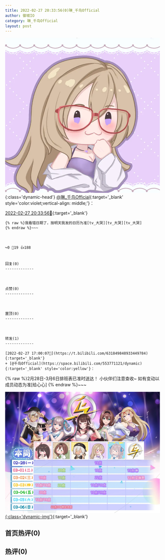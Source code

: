 ```yaml
---
title: 2022-02-27 20:33:56(0)琳_千鸟Official
author: 御坂IO
category: 琳_千鸟Official
layout: post
---
```


![img](/images/c0a88f85ebd0d056f37b114e0748e69556c8b488.jpg){:class='dynamic-head'}
[@琳_千鸟Official](https://space.bilibili.com/1620923329/dynamic){:target='_blank' style='color:violet;vertical-align: middle;'}：

[2022-02-27 20:33:56🔗](https://t.bilibili.com/631904949068890129){:target='_blank'}

~~~
{% raw %}我看错日期了，按明天我发的日历为准[tv_大哭][tv_大哭][tv_大哭]
{% endraw %}~~~



↪️0 💬19 👍188


回复(0)
-------------



点赞(0)
-------------



置顶(0)
-------------



转发(1)
-------------

[2022-02-27 17:00:07🔗](https://t.bilibili.com/631849848933449784){:target='_blank'}
+ [@千鸟Official](https://space.bilibili.com/553771121/dynamic){:target='_blank' style='color:yellow'}：
~~~
{% raw %}2月28日-3月6日排班表已准时送达！
小伙伴们注意查收~
如有变动以成员动态为准[给心心] 
{% endraw %}~~~


[![img](/images/856def05d9f781656478a9a48c5922a6e528257c.jpg){:class='dynamic-img'}](/images/856def05d9f781656478a9a48c5922a6e528257c.jpg){:target='_blank'}




首页热评(0)
-------------



热评(0)
-------------



